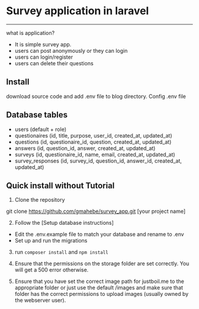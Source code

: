 # Survey application in laravel
------------
what is application?
* It is simple survey app.
* users can post anonymously or they can login
* users can login/register
* users can delete their questions


Install
------------
download source code and add .env file to blog directory. Config .env file 


Database tables
------------
* users (default + role)
* questionaires (id, title, purpose, user_id, created_at, updated_at)
* questions (id, questionaire_id, question, created_at, updated_at)
* answers (id, question_id, answer, created_at, updated_at)
* surveys (id, questionaire_id, name, email, created_at, updated_at)
* survey_responses (id, survey_id, question_id, answer_id, created_at, updated_at)

Quick install without Tutorial
------------

1.  Clone the repository

  git clone https://github.com/gmahebe/survey_app.git [your project name]

2.  Follow the [Setup database instructions]
  * Edit the .env.example file to match your database and rename to .env
  * Set up and run the migrations

3. run `composer install` and `npm install`

4. Ensure that the permissions on the storage folder are set correctly. You will get a 500 error otherwise.

5. Ensure that you have set the correct image path for justboil.me to the appropriate folder or just use the default /images and make sure that folder has the correct permissions to upload images (usually owned by the webserver user).

